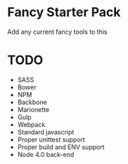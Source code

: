 Fancy Starter Pack
=================

Add any current fancy tools to this

# TODO
* SASS
* Bower
* NPM
* Backbone
* Marionette
* Gulp
* Webpack
* Standard javascript
* Proper unittest support
* Proper build and ENV support
* Node 4.0 back-end
